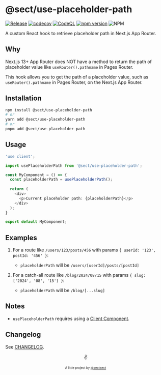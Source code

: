 # @sect/use-placeholder-path

[![Release](https://github.com/sectsect/use-placeholder-path/actions/workflows/release.yml/badge.svg)](https://github.com/sectsect/use-placeholder-path/actions/workflows/release.yml) [![codecov](https://codecov.io/gh/sectsect/use-placeholder-path/graph/badge.svg?token=WsgZ81CmzZ)](https://codecov.io/gh/sectsect/use-placeholder-path) [![CodeQL](https://github.com/sectsect/use-placeholder-path/actions/workflows/github-code-scanning/codeql/badge.svg)](https://github.com/sectsect/use-placeholder-path/actions/workflows/github-code-scanning/codeql) [![npm version](https://badge.fury.io/js/@sect%2Fuse-placeholder-path.svg)](https://badge.fury.io/js/@sect%2Fuse-placeholder-path) ![NPM](https://img.shields.io/npm/l/@sect/use-placeholder-path)

A custom React hook to retrieve placeholder path in Next.js App Router.

## Why

Next.js 13+ App Router does NOT have a method to return the path of placeholder value like `useRouter().pathname` in Pages Router.  

This hook allows you to get the path of a placeholder value, such as `useRouter().pathname` in Pages Router, on the Next.js App Router.

## Installation

```bash
npm install @sect/use-placeholder-path
# or
yarn add @sect/use-placeholder-path
# or
pnpm add @sect/use-placeholder-path
```

## Usage

```typescript
'use client';

import usePlaceholderPath from '@sect/use-placeholder-path';

const MyComponent = () => {
  const placeholderPath = usePlaceholderPath();
  
  return (
    <div>
      <p>Current placeholder path: {placeholderPath}</p>
    </div>
  );
}

export default MyComponent;
```

## Examples

1. For a route like `/users/123/posts/456` with params `{ userId: '123', postId: '456' }`:
   - `placeholderPath` will be `/users/[userId]/posts/[postId]`

2. For a catch-all route like `/blog/2024/08/15` with params `{ slug: ['2024', '08', '15'] }`:
   - `placeholderPath` will be `/blog/[...slug]`

## Notes

- `usePlaceholderPath` requires using a [Client Component](https://nextjs.org/docs/app/building-your-application/rendering/client-components).

## Changelog 

See [CHANGELOG](https://github.com/sectsect/use-placeholder-path/blob/main/CHANGELOG.md).

<p align="center">✌️</p>
<p align="center">
<sub><sup>A little project by <a href="https://github.com/sectsect">@sectsect</a></sup></sub>
</p>
